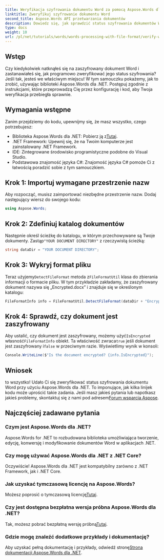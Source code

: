 ```yaml
---
title: Weryfikacja szyfrowania dokumentu Word za pomocą Aspose.Words dla .NET
linktitle: Zweryfikuj szyfrowanie dokumentu Word
second_title: Aspose.Words API przetwarzania dokumentów
description: Dowiedz się, jak sprawdzić status szyfrowania dokumentów Word w aplikacjach .NET, korzystając z potężnej biblioteki Aspose.Words. Ten samouczek krok po kroku obejmuje wymagania wstępne, implementację kodu i pomocne często zadawane pytania.
type: docs
weight: 10
url: /pl/net/tutorials/words/words-processing-with-file-format/verify-word-document-encryption/
---
```

## Wstęp

Czy kiedykolwiek natknąłeś się na zaszyfrowany dokument Word i zastanawiałeś się, jak programowo zweryfikować jego status szyfrowania? Jeśli tak, jesteś we właściwym miejscu! W tym samouczku pokażemy, jak to zrobić, używając biblioteki Aspose.Words dla .NET. Postępuj zgodnie z instrukcjami, które przeprowadzą Cię przez konfigurację i kod, aby Twoja weryfikacja przebiegła sprawnie.

## Wymagania wstępne

Zanim przejdziemy do kodu, upewnijmy się, że masz wszystko, czego potrzebujesz:

- Biblioteka Aspose.Words dla .NET: Pobierz ją z[Tutaj](https://releases.aspose.com/words/net/).
- .NET Framework: Upewnij się, że na Twoim komputerze jest zainstalowany .NET Framework.
- IDE: Zintegrowane środowisko programistyczne podobne do Visual Studio.
- Podstawowa znajomość języka C#: Znajomość języka C# pomoże Ci z łatwością poradzić sobie z tym samouczkiem.

## Krok 1: Importuj wymagane przestrzenie nazw

Aby rozpocząć, musisz zaimportować niezbędne przestrzenie nazw. Dodaj następujący wiersz do swojego kodu:

```csharp
using Aspose.Words;
```

## Krok 2: Zdefiniuj katalog dokumentów

 Następnie określ ścieżkę do katalogu, w którym przechowywane są Twoje dokumenty. Zastąp`"YOUR DOCUMENT DIRECTORY"` z rzeczywistą ścieżką:

```csharp
string dataDir = "YOUR DOCUMENT DIRECTORY";
```

## Krok 3: Wykryj format pliku

 Teraz użyjemy`DetectFileFormat` metoda z`FileFormatUtil` klasa do zbierania informacji o formacie pliku. W tym przykładzie zakładamy, że zaszyfrowany dokument nazywa się „Encrypted.docx” i znajduje się w określonym katalogu:

```csharp
FileFormatInfo info = FileFormatUtil.DetectFileFormat(dataDir + "Encrypted.docx");
```

## Krok 4: Sprawdź, czy dokument jest zaszyfrowany

 Aby ustalić, czy dokument jest zaszyfrowany, możemy użyć`IsEncrypted` własność`FileFormatInfo` obiekt. Ta właściwość zwraca`true` jeśli dokument jest zaszyfrowany i`false` w przeciwnym razie. Wyświetlimy wynik w konsoli:

```csharp
Console.WriteLine($"Is the document encrypted? {info.IsEncrypted}");
```

## Wniosek

 to wszystko! Udało Ci się zweryfikować status szyfrowania dokumentu Word przy użyciu Aspose.Words dla .NET. To imponujące, jak kilka linijek kodu może uprościć takie zadania. Jeśli masz jakieś pytania lub napotkasz jakieś problemy, skontaktuj się z nami pod adresem[Forum wsparcia Aspose](https://forum.aspose.com/c/words/8).

## Najczęściej zadawane pytania

### Czym jest Aspose.Words dla .NET?
Aspose.Words for .NET to rozbudowana biblioteka umożliwiająca tworzenie, edycję, konwersję i modyfikowanie dokumentów Word w aplikacjach .NET.

### Czy mogę używać Aspose.Words dla .NET z .NET Core?
Oczywiście! Aspose.Words dla .NET jest kompatybilny zarówno z .NET Framework, jak i .NET Core.

### Jak uzyskać tymczasową licencję na Aspose.Words?
 Możesz poprosić o tymczasową licencję[Tutaj](https://purchase.aspose.com/temporary-license/).

### Czy jest dostępna bezpłatna wersja próbna Aspose.Words dla .NET?
 Tak, możesz pobrać bezpłatną wersję próbną[Tutaj](https://releases.aspose.com/).

### Gdzie mogę znaleźć dodatkowe przykłady i dokumentację?
 Aby uzyskać pełną dokumentację i przykłady, odwiedź stronę[Strona dokumentacji Aspose.Words dla .NET](https://reference.aspose.com/words/net/).